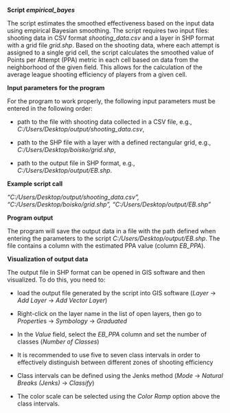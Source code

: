 **Script *empirical_bayes***

The script estimates the smoothed effectiveness based on the input data using empirical Bayesian smoothing. 
The script requires two input files: shooting data in CSV format *shooting_data.csv* and a layer in SHP format with a grid file *grid.shp*. 
Based on the shooting data, where each attempt is assigned to a single grid cell, 
the script calculates the smoothed value of Points per Attempt (PPA) metric in each cell based on data from the neighborhood of the given field. 
This allows for the calculation of the average league shooting efficiency of players from a given cell.

**Input parameters for the program**

For the program to work properly, the following input parameters must be entered in the following order:

- path to the file with shooting data collected in a CSV file, e.g., *C:/Users/Desktop/output/shooting_data.csv*,

- path to the SHP file with a layer with a defined rectangular grid, e.g., *C:/Users/Desktop/boisko/grid.shp*,

- path to the output file in SHP format, e.g., *C:/Users/Desktop/output/EB.shp*.

**Example script call**
  
*“C:/Users/Desktop/output/shooting_data.csv”, “C:/Users/Desktop/boisko/grid.shp”, “C:/Users/Desktop/output/EB.shp”*

**Program output**

The program will save the output data in a file with the path defined when entering the parameters to the script *C:/Users/Desktop/output/EB.shp*. 
The file contains a column with the estimated PPA value (column *EB_PPA*).

**Visualization of output data**

The output file in SHP format can be opened in GIS software and then visualized. To do this, you need to:

- load the output file generated by the script into GIS software (*Layer* -> *Add Layer* -> *Add Vector Layer*)
  
- Right-click on the layer name in the list of open layers, then go to *Propertie*s -> *Symbology* -> *Graduated*

- In the *Value* field, select the *EB_PPA* column and set the number of classes (*Number of Classes*)
  
- It is recommended to use five to seven class intervals in order to effectively distinguish between different zones of shooting efficiency
  
- Class intervals can be defined using the Jenks method (*Mode* -> *Natural Breaks (Jenks)* -> *Classify*)

- The color scale can be selected using the *Color Ramp* option above the class intervals.

